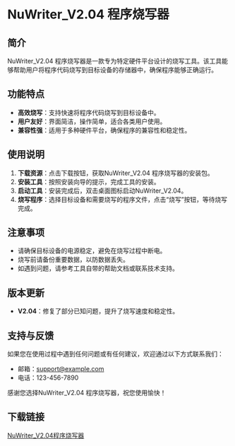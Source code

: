 # NuWriter_V2.04 程序烧写器

## 简介

NuWriter_V2.04 程序烧写器是一款专为特定硬件平台设计的烧写工具。该工具能够帮助用户将程序代码烧写到目标设备的存储器中，确保程序能够正确运行。

## 功能特点

- **高效烧写**：支持快速将程序代码烧写到目标设备中。
- **用户友好**：界面简洁，操作简单，适合各类用户使用。
- **兼容性强**：适用于多种硬件平台，确保程序的兼容性和稳定性。

## 使用说明

1. **下载资源**：点击下载按钮，获取NuWriter_V2.04 程序烧写器的安装包。
2. **安装工具**：按照安装向导的提示，完成工具的安装。
3. **启动工具**：安装完成后，双击桌面图标启动NuWriter_V2.04。
4. **烧写程序**：选择目标设备和需要烧写的程序文件，点击“烧写”按钮，等待烧写完成。

## 注意事项

- 请确保目标设备的电源稳定，避免在烧写过程中断电。
- 烧写前请备份重要数据，以防数据丢失。
- 如遇到问题，请参考工具自带的帮助文档或联系技术支持。

## 版本更新

- **V2.04**：修复了部分已知问题，提升了烧写速度和稳定性。

## 支持与反馈

如果您在使用过程中遇到任何问题或有任何建议，欢迎通过以下方式联系我们：

- 邮箱：support@example.com
- 电话：123-456-7890

感谢您选择NuWriter_V2.04 程序烧写器，祝您使用愉快！

## 下载链接

[NuWriter_V2.04程序烧写器](https://pan.quark.cn/s/1d245e8251c9)